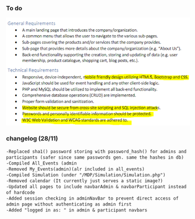 ### To do
![alt text](https://github.com/kevinnivekkevin/ICT1004P2G6/blob/main/githubImages/Capture.PNG?raw=true)

### changelog (28/11)
	-Replaced sha1() password storing with password_hash() for admins and participants (safer since same passwords gen. same the hashes in db)
	-Compiled All_Events (admin
	-Removed My_Events(admin)(alr included in all_events)
	-Compiled Simulation (under "/MDP/Simulation/Simulation.php")
	-Removed calendar (It currently just serves a static image?)
	-Updated all pages to include navbarAdmin & navbarParticipant instead of hardcode
	-Added session checking in adminNavBar to prevent direct access of admin page without authenticating as admin first
	-Added "logged in as: " in admin & participant navbars
